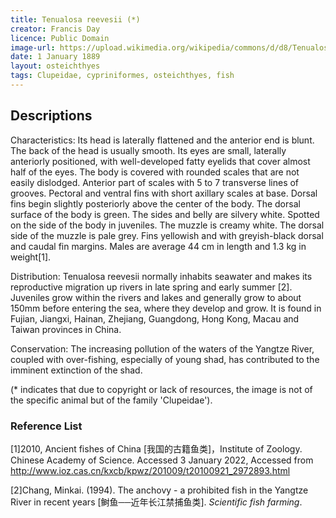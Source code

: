 ```yaml
---
title: Tenualosa reevesii (*)
creator: Francis Day
licence: Public Domain
image-url: https://upload.wikimedia.org/wikipedia/commons/d/d8/Tenualosa_ilisha_Day.png
date: 1 January 1889
layout: osteichthyes
tags: Clupeidae, cypriniformes, osteichthyes, fish
---
```

## Descriptions

Characteristics: Its head is laterally flattened and the anterior end is blunt. The back of the head is usually smooth. Its eyes are small, laterally anteriorly positioned, with well-developed fatty eyelids that cover almost half of the eyes. The body is covered with rounded scales that are not easily dislodged. Anterior part of scales with 5 to 7 transverse lines of grooves. Pectoral and ventral fins with short axillary scales at base. Dorsal fins begin slightly posteriorly above the center of the body. The dorsal surface of the body is green. The sides and belly are silvery white. Spotted on the side of the body in juveniles. The muzzle is creamy white. The dorsal side of the muzzle is pale grey. Fins yellowish and with greyish-black dorsal and caudal fin margins. Males are average 44 cm in length and 1.3 kg in weight[1].

Distribution: Tenualosa reevesii normally inhabits seawater and makes its reproductive migration up rivers in late spring and early summer [2]. Juveniles grow within the rivers and lakes and generally grow to about 150mm before entering the sea, where they develop and grow. It is found in Fujian, Jiangxi, Hainan, Zhejiang, Guangdong, Hong Kong, Macau and Taiwan provinces in China.

Conservation: The increasing pollution of the waters of the Yangtze River, coupled with over-fishing, especially of young shad, has contributed to the imminent extinction of the shad.

(* indicates that due to copyright or lack of resources, the image is not of the specific animal but of the family 'Clupeidae').


### Reference List
[1]2010, Ancient fishes of China [我国的古籍鱼类]，Institute of Zoology. Chinese Academy of Science. Accessed 3 January 2022, Accessed from http://www.ioz.cas.cn/kxcb/kpwz/201009/t20100921_2972893.html

[2]Chang, Minkai. (1994). The anchovy - a prohibited fish in the Yangtze River in recent years [鲥鱼──近年长江禁捕鱼类]. _Scientific fish farming_.

